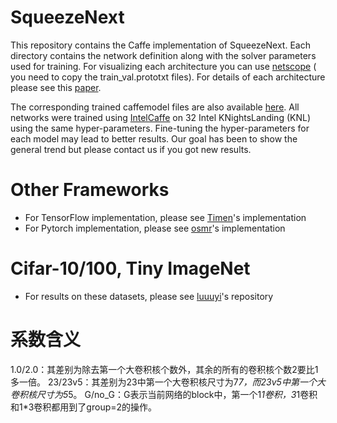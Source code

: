 # SqueezeNext

This repository contains the Caffe implementation of SqueezeNext.
Each directory contains the network definition along with the solver parameters used for
training. For visualizing each architecture you can use [netscope](http://ethereon.github.io/netscope/#/editor) ( you need to copy the train_val.prototxt files).
For details of each architecture please see this [paper](https://arxiv.org/abs/1803.10615).


The corresponding trained caffemodel files are also available [here](https://www.dropbox.com/sh/jpijswazbwk8opf/AADtPJdnEnFRMpkdD5qZdjTUa?dl=0).
All
networks were trained using [IntelCaffe](https://github.com/intelcaffe/caffe/)
on 32 Intel KNightsLanding (KNL) using the same hyper-parameters.  Fine-tuning
the hyper-parameters for each model may lead to better results. Our goal has been
to show the general trend but please contact us if you got new results.


# Other Frameworks
- For TensorFlow implementation, please see [Timen](https://github.com/Timen/squeezenext-tensorflow)'s implementation
- For Pytorch implementation, please see [osmr](https://github.com/osmr/imgclsmob)'s implementation

# Cifar-10/100, Tiny ImageNet
- For results on these datasets, please see [luuuyi](https://github.com/luuuyi/SqueezeNext.PyTorch)'s repository


# 系数含义
1.0/2.0：其差别为除去第一个大卷积核个数外，其余的所有的卷积核个数2要比1多一倍。
23/23v5：其差别为23中第一个大卷积核尺寸为7*7，而23v5中第一个大卷积核尺寸为5*5。
G/no_G：G表示当前网络的block中，第一个1*1卷积，3*1卷积和1*3卷积都用到了group=2的操作。

